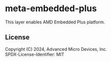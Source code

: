 # meta-embedded-plus

This layer enables AMD Embedded Plus platform.



## License

Copyright (C) 2024, Advanced Micro Devices, Inc.\
SPDX-License-Identifier: MIT
